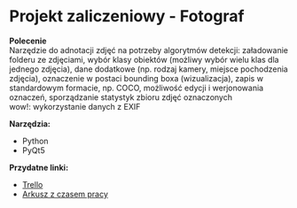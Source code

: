 # Projekt zaliczeniowy - Fotograf

**Polecenie**  
Narzędzie do adnotacji zdjęć na potrzeby algorytmów detekcji: załadowanie folderu ze zdjęciami, wybór klasy obiektów
(możliwy wybór wielu klas dla jednego zdjęcia), dane dodatkowe (np. rodzaj kamery, miejsce pochodzenia zdjęcia), oznaczenie w postaci bounding boxa (wizualizacja), zapis w standardowym formacie, np. COCO, możliwość edycji i werjonowania oznaczeń, sporządzanie statystyk zbioru zdjęć oznaczonych  
wow!: wykorzystanie danych z EXIF
  
**Narzędzia:**
- Python
- PyQt5

**Przydatne linki:**
- [Trello](https://trello.com/b/pcshrSB7/fotograf)
- [Arkusz z czasem pracy](https://docs.google.com/spreadsheets/d/1MAJriI0Ll6gSYsyYmjAN3Yl1VSZhWe9ejUJpbnR87ho/edit#gid=0)
